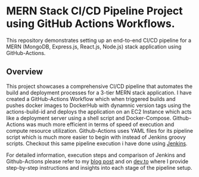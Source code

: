 
# MERN Stack CI/CD Pipeline Project using GitHub Actions Workflows.

This repository demonstrates setting up an end-to-end CI/CD pipeline for a MERN (MongoDB, Express.js, React.js, Node.js) stack application using GitHub-Actions.

## Overview

This project showcases a comprehensive CI/CD pipeline that automates the build and deployment processes for a 3-tier MERN stack application.
I have created a GitHub-Actions Workflow which when triggered builds and pushes docker images to DockerHub with dynamnic version tags using the actions-build-id and deploys the application on an EC2 Instance which acts like a deployment server using a shell script and Docker-Compose.
Github-Actions was much more efficient in terms of speed of execution and compute resource utilization. Github-Actions uses YAML files for its pipeline script which is much more easier to begin with instead of Jenkins groovy scripts.
Checkout this same pipeline execution i have done using [Jenkins](https://github.com/YashPatil1609/MERN-CI-CD-Jenkins).

For detailed information, execution steps and comparison of Jenkins and Github-Actions please refer to my [blog post](https://yashpatilofficial.hashnode.dev/leveraging-efficient-workflows-of-github-actions-for-seamless-automation) and on [dev.to](https://dev.to/yash_patil16/leveraging-efficient-workflows-of-github-actions-for-seamless-automation-1ef9) where I provide step-by-step instructions and insights into each stage of the pipeline setup.
